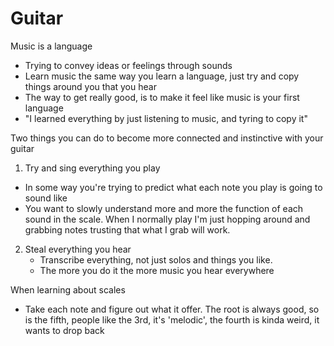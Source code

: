 # Guitar

Music is a language

* Trying to convey ideas or feelings through sounds
* Learn music the same way you learn a language, just try and copy things around you that you hear
* The way to get really good, is to make it feel like music is your first language
* "I learned everything by just listening to music, and tyring to copy it"



Two things you can do to become more connected and instinctive with your guitar

1.  Try and sing everything you play

* In some way you're trying to predict what each note you play is going to sound like
* You want to slowly understand more and more the function of each sound in the scale. When I normally play I'm just hopping around and grabbing notes trusting that what I grab will work. 

2. Steal everything you hear
   * Transcribe everything, not just solos and things you like.
   * The more you do it the more music you hear everywhere

When learning about scales

* Take each note and figure out what it offer. 
  The root is always good, so is the fifth, 
  people like the 3rd, it's 'melodic', the fourth is kinda weird, it wants to drop back